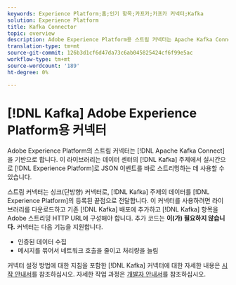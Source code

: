 ```yaml
---
keywords: Experience Platform;홈;인기 항목;카프카;카프카 커넥터;Kafka
solution: Experience Platform
title: Kafka Connector
topic: overview
description: Adobe Experience Platform용 스트림 커넥터는 Apache Kafka Connect를 기반으로 합니다. 이 라이브러리는 데이터 센터의 Kafka 주제에 있는 JSON 이벤트를 실시간으로 Experience Platform에 직접 스트리밍하는 데 사용할 수 있습니다.
translation-type: tm+mt
source-git-commit: 126b3d1cf6d47da73c6ab045825424cf6f99e5ac
workflow-type: tm+mt
source-wordcount: '189'
ht-degree: 0%

---
```



# [!DNL Kafka] Adobe Experience Platform용 커넥터

Adobe Experience Platform의 스트림 커넥터는 [!DNL Apache Kafka Connect]을 기반으로 합니다. 이 라이브러리는 데이터 센터의 [!DNL Kafka] 주제에서 실시간으로 [!DNL Experience Platform]로 JSON 이벤트를 바로 스트리밍하는 데 사용할 수 있습니다.

스트림 커넥터는 싱크(단방향) 커넥터로, [!DNL Kafka] 주제의 데이터를 [!DNL Experience Platform]의 등록된 끝점으로 전달합니다. 이 커넥터를 사용하려면 라이브러리를 다운로드하고 기존 [!DNL Kafka] 배포에 추가하고 [!DNL Kafka] 항목을 Adobe 스트리밍 HTTP URL에 구성해야 합니다. 추가 코드는 **이(가) 필요하지 않습니다.** 커넥터는 다음 기능을 지원합니다.

- 인증된 데이터 수집
- 메시지를 묶어서 네트워크 호출을 줄이고 처리량을 늘림

커넥터 설정 방법에 대한 지침을 포함한 [!DNL Kafka] 커넥터에 대한 자세한 내용은 [시작 안내서](https://github.com/adobe/experience-platform-streaming-connect)를 참조하십시오. 자세한 작업 과정은 [개발자 안내서](https://www.adobe.com/go/kafka-connector-developer-guide)를 참조하십시오.